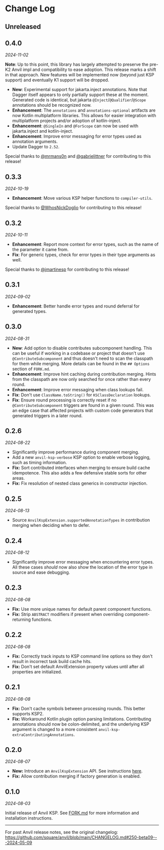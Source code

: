 # Change Log

**Unreleased**
--------------

0.4.0
-----

_2024-11-02_

**Note**: Up to this point, this library has largely attempted to preserve the pre-K2 Anvil impl and compatibility to ease adoption. This release marks a shift in that approach. New features will be implemented now (beyond just KSP support) and eventually K1 support will be dropped.

- **New**: Experimental support for jakarta.inject annotations. Note that Dagger itself appears to only partially support these at the moment. Generated code is identical, but jakarta `@Inject`/`@Qualifier`/`@Scope` annotations should be recognized now.
- **Enhancement**: The `annotations` and `annotations-optional` artifacts are now Kotlin multiplatform libraries. This allows for easier integration with multiplatform projects and/or adoption of kotlin-inject.
- **Enhancement**: `@SingleIn` and `@ForScope` can now be used with jakarta.inject and kotlin-inject.
- **Enhancement**: Improve error messaging for error types used as annotation arguments.
- Update Dagger to `2.52`.

Special thanks to [@mrmans0n](https://github.com/mrmans0n) and [@gabrielittner](https://github.com/gabrielittner) for contributing to this release!

0.3.3
-----

_2024-10-19_

- **Enhancement**: Move various KSP helper functions to `compiler-utils`.

Special thanks to [@WhosNickDoglio](https://github.com/WhosNickDoglio) for contributing to this release!

0.3.2
-----

_2024-10-11_

- **Enhancement**: Report more context for error types, such as the name of the parameter it came from.
- **Fix**: For generic types, check for error types in their type arguments as well.

Special thanks to [@jmartinesp](https://github.com/jmartinesp) for contributing to this release!

0.3.1
-----

_2024-09-02_

- **Enhancement**: Better handle error types and round deferral for generated types.

0.3.0
-----

_2024-08-31_

- **New**: Add option to disable contributes subcomponent handling. This can be useful if working in a codebase or project that doesn't use `@ContributeSubcomponent` and thus doesn't need to scan the classpath for them while merging. More details can be found in the `## Options` section of `FORK.md`.
- **Enhancement**: Improve hint caching during contribution merging. Hints from the classpath are now only searched for once rather than every round.
- **Enhancement**: Improve error messaging when class lookups fail.
- **Fix**: Don't use `ClassName.toString()` for `KSClassDeclaration` lookups.
- **Fix**: Ensure round processing is correctly reset if no `@ContributeSubcomponent` triggers are found in a given round. This was an edge case that affected projects with custom code generators that generated triggers in a later round.

0.2.6
-----

_2024-08-22_

- Significantly improve performance during component merging.
- Add a new `anvil-ksp-verbose` KSP option to enable verbose logging, such as timing information.
- **Fix:** Sort contributed interfaces when merging to ensure build cache idempotence. This also adds a few defensive stable sorts for other areas.
- **Fix:** Fix resolution of nested class generics in constructor injection.

0.2.5
-----

_2024-08-13_

- Source `AnvilKspExtension.supportedAnnotationTypes` in contribution merging when deciding when to defer.

0.2.4
-----

_2024-08-12_

- Significantly improve error messaging when encountering error types. All these cases _should_ now also show the location of the error type in source and ease debugging.

0.2.3
-----

_2024-08-08_

- **Fix:** Use more unique names for default parent component functions.
- **Fix:** Strip `ABSTRACT` modifiers if present when overriding component-returning functions.

0.2.2
-----

_2024-08-08_

- **Fix:** Correctly track inputs to KSP command line options so they don't result in incorrect task build cache hits.
- **Fix:** Don't set default AnvilExtension property values until after all properties are initialized.

0.2.1
-----

_2024-08-08_

- **Fix:** Don't cache symbols between processing rounds. This better supports KSP2.
- **Fix:** Workaround Kotlin plugin option parsing limitations. Contributing annotations should now be colon-delimited, and the underlying KSP argument is changed to a more consistent `anvil-ksp-extraContributingAnnotations`.

0.2.0
-----

_2024-08-07_

- **New:** Introduce an `AnvilKspExtension` API. See instructions [here](https://github.com/ZacSweers/anvil/blob/main/FORK.md#custom-code-generators).
- **Fix:** Allow contribution merging if factory generation is enabled.

0.1.0
-----

_2024-08-03_

Initial release of Anvil KSP. See [FORK.md](https://github.com/ZacSweers/anvil/blob/main/FORK.md) for more information and installation instructions.

---

For past Anvil release notes, see the original changelog: https://github.com/square/anvil/blob/main/CHANGELOG.md#250-beta09---2024-05-09
